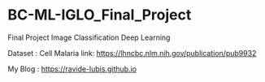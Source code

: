 # BC-ML-IGLO_Final_Project

Final Project Image Classification Deep Learning

Dataset : Cell Malaria link: https://lhncbc.nlm.nih.gov/publication/pub9932

My Blog : https://ravide-lubis.github.io
